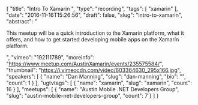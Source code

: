 {
  "title": "Intro To Xamarin ",
  "type": "recording",
  "tags": [
    "xamarin"
  ],
  "date": "2016-11-16T15:26:56",
  "draft": false,
  "slug": "intro-to-xamarin",
  "abstract": "<p>This meetup will be a quick introduction to the Xamarin platform, what it offers, and how to get started developing mobile apps on the Xamarin platform.</p>",
  "vimeo": "192111789",
  "moreinfo": "https://www.meetup.com/AustinXamarin/events/235575584/",
  "thumbnail": "https://i.vimeocdn.com/video/603364630_295x166.jpg",
  "speakers": [
    {
      "name": "Dan Manning",
      "slug": "dan-manning",
      "bio": "",
      "count": 1
    }
  ],
  "ugtvtags": [
    {
      "name": "xamarin",
      "slug": "xamarin",
      "count": 16
    }
  ],
  "meetups": [
    {
      "name": "Austin Mobile .NET Developers Group",
      "slug": "austin-mobile-net-developers-group",
      "count": 7
    }
  ]
}